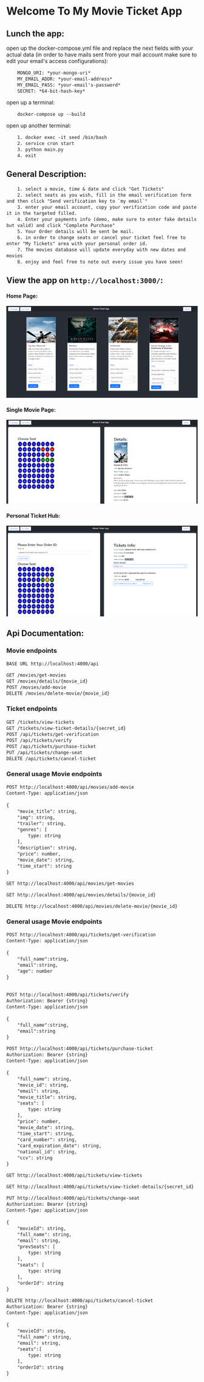 # Welcome To My Movie Ticket App

## Lunch the app:

open up the docker-compose.yml file and replace the next fields with your actual data (in order to have mails sent from your mail account make sure to edit your email's access configurations):

```
    MONGO_URI: *your-mongo-uri*
    MY_EMAIL_ADDR: *your-email-address*
    MY_EMAIL_PASS: *your-email's-password*
    SECRET: *64-bit-hash-key*
```

open up a terminal:

```
    docker-compose up --build
```

open up another terminal:

```
    1. docker exec -it seed /bin/bash
    2. service cron start
    3. python main.py
    4. exit
```

## General Description:

```
    1. select a movie, time & date and click "Get Tickets"
    2. select seats as you wish, fill in the email verification form and then click "Send verification key to `my email`"
    3. enter your email account, copy your verification code and paste it in the targeted filled.
    4. Enter your payments info (demo, make sure to enter fake details but valid) and click "Complete Purchase"
    5. Your Order details will be sent be mail.
    6. in order to change seats or cancel your ticket feel free to enter "My Tickets" area with your personal order id.
    7. The movies database will update everyday with new dates and movies
    8. enjoy and feel free to note out every issue you have seen!
```

## View the app on `http://localhost:3000/`:

#### Home Page:

![Home Page](assets/homepage_movie_ticket_app.png)

#### Single Movie Page:

![Single Movie Page](assets/single_page_movie_ticket_app.png)

#### Personal Ticket Hub:

![Personal Ticket Hub](assets/single_ticket_hub_movie_ticket_app.png)

## Api Documentation:

### Movie endpoints

```
BASE URL http://localhost:4000/api
```

```
GET /movies/get-movies
GET /movies/details/{movie_id}
POST /movies/add-movie
DELETE /movies/delete-movie/{movie_id}

```

### Ticket endpoints

```
GET /tickets/view-tickets
GET /tickets/view-ticket-details/{secret_id}
POST /api/tickets/get-verification
POST /api/tickets/verify
POST /api/tickets/purchase-ticket
PUT /api/tickets/change-seat
DELETE /api/tickets/cancel-ticket

```

### General usage Movie endpoints

```
POST http://localhost:4000/api/movies/add-movie
Content-Type: application/json

{
    "movie_title": string,
    "img": string,
    "trailer": string,
    "genres": [
        type: string
    ],
    "description": string,
    "price": number,
    "movie_date": string,
    "time_start": string
}
```

```
GET http://localhost:4000/api/movies/get-movies
```

```
GET http://localhost:4000/api/movies/details/{movie_id}
```

```
DELETE http://localhost:4000/api/movies/delete-movie/{movie_id}
```

### General usage Movie endpoints

```
POST http://localhost:4000/api/tickets/get-verification
Content-Type: application/json

{
    "full_name":string,
    "email":string,
    "age": number
}
```

```

POST http://localhost:4000/api/tickets/verify
Authorization: Bearer {string}
Content-Type: application/json

{
    "full_name":string,
    "email":string
}
```

```
POST http://localhost:4000/api/tickets/purchase-ticket
Authorization: Bearer {string}
Content-Type: application/json

{
    "full_name": string,
    "movie_id": string,
    "email": string,
    "movie_title": string,
    "seats": [
        type: string
    ],
    "price": number,
    "movie_date": string,
    "time_start": string,
    "card_number": string,
    "card_expiration_date": string,
    "national_id": string,
    "ccv": string
}
```

```
GET http://localhost:4000/api/tickets/view-tickets
```

```
GET http://localhost:4000/api/tickets/view-ticket-details/{secret_id}
```

```
PUT http://localhost:4000/api/tickets/change-seat
Authorization: Bearer {string}
Content-Type: application/json

{
    "movieId": string,
    "full_name": string,
    "email": string,
    "prevSeats": [
        type: string
    ],
    "seats": [
        type: string
    ],
    "orderId": string
}
```

```
DELETE http://localhost:4000/api/tickets/cancel-ticket
Authorization: Bearer {string}
Content-Type: application/json

{
    "movieId": string,
    "full_name": string,
    "email": string,
    "seats":[
        type: string
    ],
    "orderId": string
}
```
